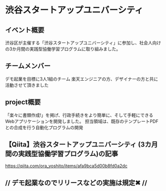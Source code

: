 # 渋谷スタートアップユニバーシティ 

## イベント概要
渋谷区が主催する「渋谷スタートアップユニバーシティ」に参加し、社会人向けの3か月間の実践型協働学習プログラムに取り組みました。

## チームメンバー
デモ起業を目標に3人1組のチーム
楽天エンジニアの方、デザイナーの方と共に活動させて頂きました

## project概要
「楽々に書類作成!」を掲げ、行政手続きをより簡単に、そして手軽にできるWebアプリケーションを開発しました。
担当領域は、既存のテンプレートPDFとの合成を行う自動化プログラムの開発

## 【Qiita】渋谷スタートアップユニバーシティ (3カ月間の実践型協働学習プログラム)の記事
https://qiita.com/ora_yoshito/items/afa9bca5d00b8fd0a2dc

## // デモ起業なのでリリースなどの実施は規定✖ //
